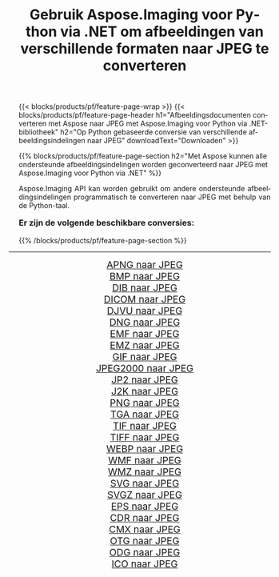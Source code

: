 ﻿---
title: Gebruik Aspose.Imaging voor Python via .NET om afbeeldingen van verschillende formaten naar JPEG te converteren 
weight: 3920
url: /nl/python-net/conversion/to/jpeg/ 
lang: nl
langdirlevel: 2
locales: zh-hans,ja,it,ru,de,es,fr,nl,id,lt,pl,pt,vi,tr,ko,zh-hant,ar,hi,th,sv,cs,uk,he
description: U kunt Aspose.Imaging voor Python gebruiken via de .NET-bibliotheek om van verschillende formaten naar JPEG te converteren
---

{{< blocks/products/pf/feature-page-wrap >}}
{{< blocks/products/pf/feature-page-header h1="Afbeeldingsdocumenten converteren met Aspose naar JPEG met Aspose.Imaging voor Python via .NET-bibliotheek" h2="Op Python gebaseerde conversie van verschillende afbeeldingsindelingen naar JPEG" downloadText="Downloaden" >}}


{{% blocks/products/pf/feature-page-section  h2="Met Aspose kunnen alle ondersteunde afbeeldingsindelingen worden geconverteerd naar JPEG met Aspose.Imaging voor Python via .NET" %}}
<p align=justify>Aspose.Imaging API kan worden gebruikt om andere ondersteunde afbeeldingsindelingen programmatisch te converteren naar JPEG met behulp van de Python-taal.</p>
<h3 style="margin-top:16px;">
Er zijn de volgende beschikbare conversies:
</h3>
{{% /blocks/products/pf/feature-page-section %}}
<div class="container-fluid productfamilypage bg-gray">
    <div class="convertypes bg-gray agp-content section">
        <div class="container">
		<hr style="margin-left:-20px;"/>
		<div class="row other-converters" style="gap: 10px;font-size: 19px;text-align:center;">
		    <div class='col-md-3 other-converter remove-lp remove-rp'><a href="/imaging/nl/python-net/conversion/apng-to-jpeg/" style="padding:15px;">APNG naar JPEG</a></div>
<div class='col-md-3 other-converter remove-lp remove-rp'><a href="/imaging/nl/python-net/conversion/bmp-to-jpeg/" style="padding:15px;">BMP naar JPEG</a></div>
<div class='col-md-3 other-converter remove-lp remove-rp'><a href="/imaging/nl/python-net/conversion/dib-to-jpeg/" style="padding:15px;">DIB naar JPEG</a></div>
<div class='col-md-3 other-converter remove-lp remove-rp'><a href="/imaging/nl/python-net/conversion/dicom-to-jpeg/" style="padding:15px;">DICOM naar JPEG</a></div>
<div class='col-md-3 other-converter remove-lp remove-rp'><a href="/imaging/nl/python-net/conversion/djvu-to-jpeg/" style="padding:15px;">DJVU naar JPEG</a></div>
<div class='col-md-3 other-converter remove-lp remove-rp'><a href="/imaging/nl/python-net/conversion/dng-to-jpeg/" style="padding:15px;">DNG naar JPEG</a></div>
<div class='col-md-3 other-converter remove-lp remove-rp'><a href="/imaging/nl/python-net/conversion/emf-to-jpeg/" style="padding:15px;">EMF naar JPEG</a></div>
<div class='col-md-3 other-converter remove-lp remove-rp'><a href="/imaging/nl/python-net/conversion/emz-to-jpeg/" style="padding:15px;">EMZ naar JPEG</a></div>
<div class='col-md-3 other-converter remove-lp remove-rp'><a href="/imaging/nl/python-net/conversion/gif-to-jpeg/" style="padding:15px;">GIF naar JPEG</a></div>
<div class='col-md-3 other-converter remove-lp remove-rp'><a href="/imaging/nl/python-net/conversion/jpeg2000-to-jpeg/" style="padding:15px;">JPEG2000 naar JPEG</a></div>
<div class='col-md-3 other-converter remove-lp remove-rp'><a href="/imaging/nl/python-net/conversion/jp2-to-jpeg/" style="padding:15px;">JP2 naar JPEG</a></div>
<div class='col-md-3 other-converter remove-lp remove-rp'><a href="/imaging/nl/python-net/conversion/j2k-to-jpeg/" style="padding:15px;">J2K naar JPEG</a></div>
<div class='col-md-3 other-converter remove-lp remove-rp'><a href="/imaging/nl/python-net/conversion/png-to-jpeg/" style="padding:15px;">PNG naar JPEG</a></div>
<div class='col-md-3 other-converter remove-lp remove-rp'><a href="/imaging/nl/python-net/conversion/tga-to-jpeg/" style="padding:15px;">TGA naar JPEG</a></div>
<div class='col-md-3 other-converter remove-lp remove-rp'><a href="/imaging/nl/python-net/conversion/tif-to-jpeg/" style="padding:15px;">TIF naar JPEG</a></div>
<div class='col-md-3 other-converter remove-lp remove-rp'><a href="/imaging/nl/python-net/conversion/tiff-to-jpeg/" style="padding:15px;">TIFF naar JPEG</a></div>
<div class='col-md-3 other-converter remove-lp remove-rp'><a href="/imaging/nl/python-net/conversion/webp-to-jpeg/" style="padding:15px;">WEBP naar JPEG</a></div>
<div class='col-md-3 other-converter remove-lp remove-rp'><a href="/imaging/nl/python-net/conversion/wmf-to-jpeg/" style="padding:15px;">WMF naar JPEG</a></div>
<div class='col-md-3 other-converter remove-lp remove-rp'><a href="/imaging/nl/python-net/conversion/wmz-to-jpeg/" style="padding:15px;">WMZ naar JPEG</a></div>
<div class='col-md-3 other-converter remove-lp remove-rp'><a href="/imaging/nl/python-net/conversion/svg-to-jpeg/" style="padding:15px;">SVG naar JPEG</a></div>
<div class='col-md-3 other-converter remove-lp remove-rp'><a href="/imaging/nl/python-net/conversion/svgz-to-jpeg/" style="padding:15px;">SVGZ naar JPEG</a></div>
<div class='col-md-3 other-converter remove-lp remove-rp'><a href="/imaging/nl/python-net/conversion/eps-to-jpeg/" style="padding:15px;">EPS naar JPEG</a></div>
<div class='col-md-3 other-converter remove-lp remove-rp'><a href="/imaging/nl/python-net/conversion/cdr-to-jpeg/" style="padding:15px;">CDR naar JPEG</a></div>
<div class='col-md-3 other-converter remove-lp remove-rp'><a href="/imaging/nl/python-net/conversion/cmx-to-jpeg/" style="padding:15px;">CMX naar JPEG</a></div>
<div class='col-md-3 other-converter remove-lp remove-rp'><a href="/imaging/nl/python-net/conversion/otg-to-jpeg/" style="padding:15px;">OTG naar JPEG</a></div>
<div class='col-md-3 other-converter remove-lp remove-rp'><a href="/imaging/nl/python-net/conversion/odg-to-jpeg/" style="padding:15px;">ODG naar JPEG</a></div>
<div class='col-md-3 other-converter remove-lp remove-rp'><a href="/imaging/nl/python-net/conversion/ico-to-jpeg/" style="padding:15px;">ICO naar JPEG</a></div>
                </div>
        </div>
    </div>
</div>
<br/>

